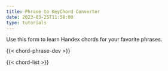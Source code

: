 ```yaml
---
title: Phrase to KeyChord Converter
date: 2023-03-25T11:58:00
type: tutorials
---
```


Use this form to learn Handex chords for your favorite phrases.

{{< chord-phrase-dev >}}

{{< chord-list >}}